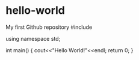 # hello-world
My first Github repository
#include<iostream>

using namespace std;

int main()
{
  cout<<"Hello World!"<<endl;
  return 0;
}
